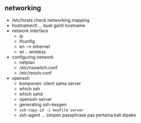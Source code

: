 ## networking
- /etc/hosts check networking mapping
- hostnamectl ... buat ganti hostname
- network interface
    - ip
    - ifconfig
    - en --> ethernet
    - wl .. wireless
- configuring network
    - netplan
    - /etc/nsswitch.conf
    - /etc/resolv.conf
- openssh
    - komponen: client sama server
    - which ssh
    - which sshd
    - openssh-server
    - generating ssh-keygen
    - ```ssh-copy-id -i keyFile server```
    - ssh-agent ... simpen passphrase pas pertama kali dipake

